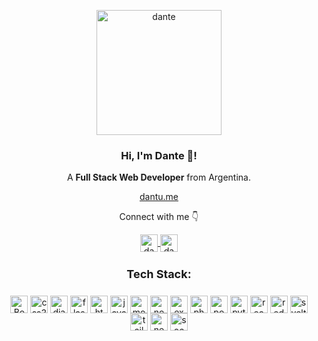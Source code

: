 <p align="center" width="300">
   <img align="center" width="200" src="https://imgur.com/6JStFM2.png" alt="dante" />
   <h3 align="center">Hi, I'm Dante 👋!</h3>
</p>

<p align="center">A <strong>Full Stack Web Developer</strong> from Argentina.</p>
<p align="center"><a href="https://dantu.me/">dantu.me</a></p>
<p align="center">Connect with me 👇</p>
<p align="center">
  <a href="https://linkedin.com/in/dantedenicolo" target="blank">
    <img align="center" src="https://cdn.jsdelivr.net/npm/simple-icons@3.0.1/icons/linkedin.svg" alt="dantedenicolo" height="28px" width="28px" />
  </a>
  <a href="https://instagram.com/dantedenicolo" target="blank">
    <img align="center" src="https://cdn.jsdelivr.net/npm/simple-icons@3.0.1/icons/instagram.svg" alt="dantedenicolo" height="28px" width="28px" />
  </a>
</p>
<h4 align="center" style="font-weight:bold;font-size:18px">Tech Stack:</h4>
<p align="center">
<img align="center" src="https://cdn.jsdelivr.net/npm/simple-icons@3.0.1/icons/bootstrap.svg" alt="Bootstrap" height="28px" width="28px" />
<img align="center" src="https://cdn.jsdelivr.net/npm/simple-icons@3.0.1/icons/css3.svg" alt="css3" height="28px" width="28px" />
<img align="center" src="https://cdn.jsdelivr.net/npm/simple-icons@3.0.1/icons/django.svg" alt="django" height="28px" width="28px" />
<img align="center" src="https://cdn.jsdelivr.net/npm/simple-icons@3.0.1/icons/flask.svg" alt="flask" height="28px" width="28px" />
<img align="center" src="https://cdn.jsdelivr.net/npm/simple-icons@3.0.1/icons/html5.svg" alt="html5" height="28px" width="28px" />
<img align="center" src="https://cdn.jsdelivr.net/npm/simple-icons@3.0.1/icons/javascript.svg" alt="javascript" height="28px" width="28px" />
<img align="center" src="https://cdn.jsdelivr.net/npm/simple-icons@3.0.1/icons/mongodb.svg" alt="mongodb" height="28px" width="28px" />
<img align="center" src="https://cdn.jsdelivr.net/npm/simple-icons@3.0.1/icons/node-dot-js.svg" alt="nodejs" height="28px" width="28px" />
<img align="center" src="https://img.icons8.com/ios/50/express-js.png" alt="express" height="28px" width="28px" />
<img align="center" src="https://cdn.jsdelivr.net/npm/simple-icons@3.0.1/icons/php.svg" alt="php" height="28px" width="28px" />
<img align="center" src="https://cdn.jsdelivr.net/npm/simple-icons@3.0.1/icons/postgresql.svg" alt="postgresql" height="28px" width="28px" />
<img align="center" src="https://cdn.jsdelivr.net/npm/simple-icons@3.0.1/icons/python.svg" alt="python" height="28px" width="28px" />
<img align="center" src="https://cdn.jsdelivr.net/npm/simple-icons@3.0.1/icons/react.svg" alt="react" height="28px" width="28px" />
<img align="center" src="https://cdn.jsdelivr.net/npm/simple-icons@3.0.1/icons/redux.svg" alt="redux" height="28px" width="28px" />
<img align="center" src="https://cdn.jsdelivr.net/npm/simple-icons@3.0.1/icons/svelte.svg" alt="svelte" height="28px" width="28px" />
<img align="center" src="https://cdn.jsdelivr.net/npm/simple-icons@3.0.1/icons/tailwindcss.svg" alt="tailwindcss" height="28px" width="28px" />
<img align="center" src="https://cdn.jsdelivr.net/npm/simple-icons@3.0.1/icons/next-dot-js.svg" alt="nextjs" height="28px" width="28px" />
<img align="center" src="https://cdn.jsdelivr.net/npm/simple-icons@3.0.1/icons/socket-dot-io.svg" alt="socket.io" height="28px" width="28px" />
</p>
